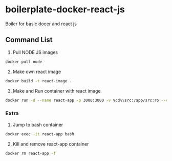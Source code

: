 # boilerplate-docker-react-js
Boiler for basic docer and react js

## Command List
1. Pull NODE JS images
```bash
docker pull node
```

2. Make own react image
```bash
docker build -t react-image .
```

3. Make and Run container with react image
```bash
docker run -d --name react-app -p 3000:3000 -v %cd%\src:/app/src:ro --env-file ./.env react-image
```

### Extra

1. Jump to bash container
```bash
docker exec -it react-app bash
```

2. Kill and remove react-app container
```bash
docker rm react-app -f
```
